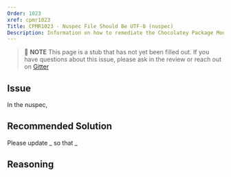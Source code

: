 ```yaml
---
Order: 1023
xref: cpmr1023
Title: CPMR1023 - Nuspec File Should Be UTF-8 (nuspec)
Description: Information on how to remediate the Chocolatey Package Moderation Rule 1023
---
```


> :memo: **NOTE** This page is a stub that has not yet been filled out. If you have questions about this issue, please ask in the review or reach out on [Gitter](https://gitter.im/chocolatey/chocolatey.org)

## Issue

In the nuspec,

## Recommended Solution

Please update _ so that _

## Reasoning
